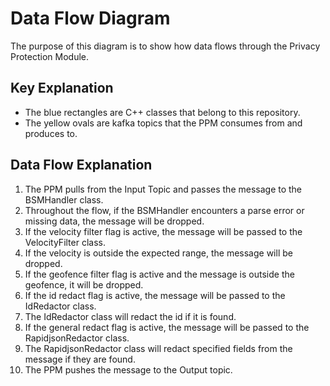 # Data Flow Diagram
The purpose of this diagram is to show how data flows through the Privacy Protection Module.

## Key Explanation
- The blue rectangles are C++ classes that belong to this repository.
- The yellow ovals are kafka topics that the PPM consumes from and produces to.

## Data Flow Explanation
1. The PPM pulls from the Input Topic and passes the message to the BSMHandler class.
1. Throughout the flow, if the BSMHandler encounters a parse error or missing data, the message will be dropped.
1. If the velocity filter flag is active, the message will be passed to the VelocityFilter class.
1. If the velocity is outside the expected range, the message will be dropped.
1. If the geofence filter flag is active and the message is outside the geofence, it will be dropped.
1. If the id redact flag is active, the message will be passed to the IdRedactor class.
1. The IdRedactor class will redact the id if it is found.
1. If the general redact flag is active, the message will be passed to the RapidjsonRedactor class.
1. The RapidjsonRedactor class will redact specified fields from the message if they are found.
1. The PPM pushes the message to the Output topic.